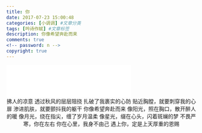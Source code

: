 ```yaml
---
title: 你
date: 2017-07-23 15:00:48
categories: [小调调] #文章分类
tags: [吟诗作赋] #文章标签
description: 你像希望奔赴而来
comments: true
<!-- password: n -->
copyright: true
---
```

<iframe frameborder="no" border="0" marginwidth="0" marginheight="0" width=330 height=86 src="//music.163.com/outchain/player?type=2&id=41665696&auto=1&height=66"></iframe>
<!--more-->
<center>
拂人的凉意
透过秋风的层层阻挠
扎破了我裹实的心防
贴近胸膛，就要刺穿我的心扉
渗进肌肤，就要颤抖我的躯干
你像希望奔赴而来
像阳光，照在胸口，散开醉人的暖
像月光，绕在指尖，缠了岁月温柔
像星光，缀在心头，闪着斑斓的梦
不畏严寒，你在左右
你在心里，我身不由己
遇上你，定是上天厚重的恩赐
</center>
